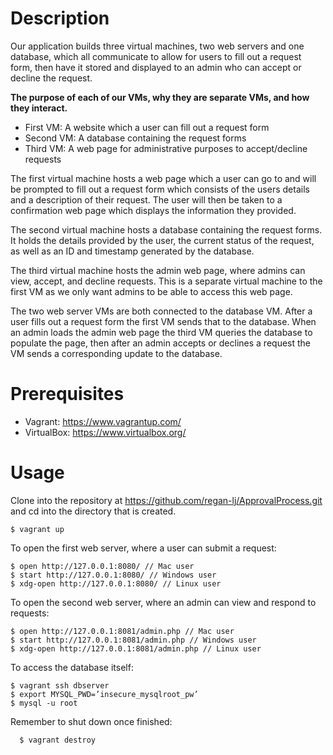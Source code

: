 # Description

Our application builds three virtual machines, two web servers and one database, which all communicate to allow for users to fill out a request form, then have it stored and displayed to an admin who can accept or decline the request. 

**The purpose of each of our VMs, why they are separate VMs, and how they interact.**
* First VM: A website which a user can fill out a request form
* Second VM: A database containing the request forms
* Third VM: A web page for administrative purposes to accept/decline requests

The first virtual machine hosts a web page which a user can go to and will be prompted to fill out a request form which consists of the users details and a description of their request. The user will then be taken to a confirmation web page which displays the information they provided.

The second virtual machine hosts a database containing the request forms. It holds the details provided by the user, the current status of the request, as well as an ID and timestamp generated by the database. 

The third virtual machine hosts the admin web page, where admins can view, accept, and decline requests. This is a separate virtual machine to the first VM as we only want admins to be able to access this web page. 

The two web server VMs are both connected to the database VM. After a user fills out a request form the first VM sends that to the database. When an admin loads the admin web page the third VM queries the database to populate the page, then after an admin accepts or declines a request the VM sends a corresponding update to the database. 


# Prerequisites

* Vagrant: https://www.vagrantup.com/
* VirtualBox: https://www.virtualbox.org/

# Usage

Clone into the repository at https://github.com/regan-lj/ApprovalProcess.git and cd into the directory that is created.

    $ vagrant up

To open the first web server, where a user can submit a request:

    $ open http://127.0.0.1:8080/ // Mac user
    $ start http://127.0.0.1:8080/ // Windows user
    $ xdg-open http://127.0.0.1:8080/ // Linux user

To open the second web server, where an admin can view and respond to requests:

    $ open http://127.0.0.1:8081/admin.php // Mac user
    $ start http://127.0.0.1:8081/admin.php // Windows user
    $ xdg-open http://127.0.0.1:8081/admin.php // Linux user

To access the database itself:

    $ vagrant ssh dbserver
    $ export MYSQL_PWD=’insecure_mysqlroot_pw’
    $ mysql -u root

Remember to shut down once finished:
	
      $ vagrant destroy
